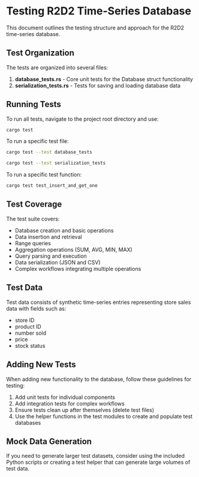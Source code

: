 # Testing R2D2 Time-Series Database

This document outlines the testing structure and approach for the R2D2 time-series database.

## Test Organization

The tests are organized into several files:

1. **database_tests.rs** - Core unit tests for the Database struct functionality
2. **serialization_tests.rs** - Tests for saving and loading database data

## Running Tests

To run all tests, navigate to the project root directory and use:

```bash
cargo test
```

To run a specific test file:

```bash
cargo test --test database_tests
```

```bash
cargo test --test serialization_tests
```

To run a specific test function:

```bash
cargo test test_insert_and_get_one
```

## Test Coverage

The test suite covers:

- Database creation and basic operations
- Data insertion and retrieval
- Range queries
- Aggregation operations (SUM, AVG, MIN, MAX)
- Query parsing and execution
- Data serialization (JSON and CSV)
- Complex workflows integrating multiple operations

## Test Data

Test data consists of synthetic time-series entries representing store sales data with fields such as:
- store ID
- product ID
- number sold
- price
- stock status

## Adding New Tests

When adding new functionality to the database, follow these guidelines for testing:

1. Add unit tests for individual components
2. Add integration tests for complex workflows
3. Ensure tests clean up after themselves (delete test files)
4. Use the helper functions in the test modules to create and populate test databases

## Mock Data Generation

If you need to generate larger test datasets, consider using the included Python scripts or creating a test helper that can generate large volumes of test data.
